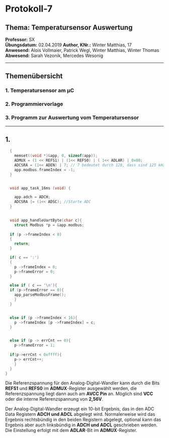 # Protokoll-7  
## Thema: Temperatursensor Auswertung
**Professor:** SX  
**Übungsdatum:** 02.04.2019
**Author, KNr.:** Winter Matthias, 17  
**Anwesend:** Alois Vollmaier, Patrick Wegl, Winter Matthias, Winter Thomas  
**Abwesend:** Sarah Vezonik, Mercedes Wesonig  

---

## Themenübersicht 

### 1. Temperatursensor am µC
### 2. Programmiervorlage
### 3. Programm zur Auswertung vom Temperatursensor


--- 

## 1. 








```c
  {
    memset((void *)&app, 0, sizeof(app));
    ADMUX = (1 << REFS1) | (1<< REFS0) | ( 1<< ADLAR) | 0x08;
    ADCSRA = (1<< ADEN) | 7; // 7 bedeutet durch 128, dass sind 125 kHz
    app.modbus.frameIndex = -1;
  }


  void app_task_16ms (void) {

    app.adch = ADCH;
    ADCSRA |= (1<< ADSC); //Starte ADC
  }
  

  void app_handleUartByte(char c){
    struct Modbus *p = &app.modbus;
    
  if (p ->frameIndex < 0)
  {
    return;
  }

  if( c == ':')
  {
    p ->frameIndex = 0;
    p->frameError = 0;
  }

  else if ( c == '\n'){
  if (p->frameError == 0){
    app_parseModbusFrame();
    }
  }


  else if (p ->frameIndex < 16){
    p ->frameIndex [p ->frameIndex] = c;
  }


  else if (p -> errCnt == 0){
    p->frameError = 1;
      
  if(p->errCnt < 0xffff){
    p-> errCnt++;
    }
  }
}
```  
Die Referenzspannung für den Analog-Digital-Wandler kann durch die Bits **REFS1** und **REFS0** im **ADMUX**-Register ausgewählt werden, die Referenzspannung liegt dann auch am **AVCC Pin** an. Möglich sind **VCC** oder die interne Referenzspannung von **2,56V**.  
  
  Der Analog-Digital-Wandler erzeugt ein 10-bit Ergebnis, das in den ADC Data Registern **ADCH und ADCL** abgelegt wird. Normalerweise wird das Ergebnis rechtsbündig in den beiden Registern abgelegt, optional kann das Ergebnis aber auch linksbündig in **ADCH und ADCL** geschrieben werden. Die Einstellung erfolgt mit dem **ADLAR**-Bit im **ADMUX**-Register.
